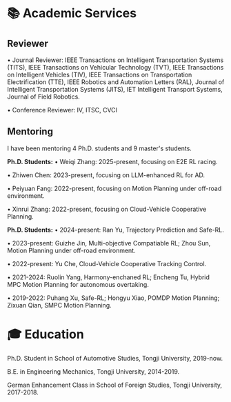 # 📚 Academic Services 
## **Reviewer**
• Journal Reviewer: IEEE Transactions on Intelligent Transportation Systems (TITS), IEEE Transactions on Vehicular Technology (TVT), IEEE Transactions on Intelligent Vehicles (TIV), IEEE Transactions on Transportation Electrification (TTE), IEEE Robotics and Automation Letters (RAL), Journal of Intelligent Transportation Systems (JITS), IET Intelligent Transport Systems, Journal of Field Robotics.

• Conference Reviewer: IV, ITSC, CVCI

## **Mentoring**
I have been mentoring 4 Ph.D. students and 9 master's students.

**Ph.D. Students:**
• Weiqi Zhang: 2025-present, focusing on E2E RL racing.

• Zhiwen Chen: 2023-present, focusing on LLM-enhanced RL for AD.

• Peiyuan Fang: 2022-present, focusing on Motion Planning under off-road environment.

• Xinrui Zhang: 2022-present, focusing on Cloud-Vehicle Cooperative Planning.

**Ph.D. Students:**
• 2024-present: Ran Yu, Trajectory Prediction and Safe-RL.

• 2023-present: Guizhe Jin, Multi-objective Compatiable RL; Zhou Sun, Motion Planning under off-road environment.

• 2022-present: Yu Che, Cloud-Vehicle Cooperative Tracking Control.

• 2021-2024: Ruolin Yang, Harmony-enchaned RL; Encheng Tu, Hybrid MPC Motion Planning for autonomous overtaking.

• 2019-2022: Puhang Xu, Safe-RL; Hongyu Xiao, POMDP Motion Planning; Zixuan Qian, SMPC Motion Planning.

# 🎓 Education
Ph.D. Student in School of Automotive Studies, Tongji University, 2019-now.

B.E. in Engineering Mechanics, Tongji University, 2014-2019.

German Enhancement Class in School of Foreign Studies, Tongji University, 2017-2018.
